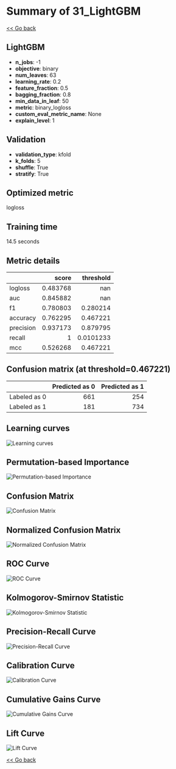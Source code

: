 # Summary of 31_LightGBM

[<< Go back](../README.md)


## LightGBM
- **n_jobs**: -1
- **objective**: binary
- **num_leaves**: 63
- **learning_rate**: 0.2
- **feature_fraction**: 0.5
- **bagging_fraction**: 0.8
- **min_data_in_leaf**: 50
- **metric**: binary_logloss
- **custom_eval_metric_name**: None
- **explain_level**: 1

## Validation
 - **validation_type**: kfold
 - **k_folds**: 5
 - **shuffle**: True
 - **stratify**: True

## Optimized metric
logloss

## Training time

14.5 seconds

## Metric details
|           |    score |   threshold |
|:----------|---------:|------------:|
| logloss   | 0.483768 | nan         |
| auc       | 0.845882 | nan         |
| f1        | 0.780803 |   0.280214  |
| accuracy  | 0.762295 |   0.467221  |
| precision | 0.937173 |   0.879795  |
| recall    | 1        |   0.0101233 |
| mcc       | 0.526268 |   0.467221  |


## Confusion matrix (at threshold=0.467221)
|              |   Predicted as 0 |   Predicted as 1 |
|:-------------|-----------------:|-----------------:|
| Labeled as 0 |              661 |              254 |
| Labeled as 1 |              181 |              734 |

## Learning curves
![Learning curves](learning_curves.png)

## Permutation-based Importance
![Permutation-based Importance](permutation_importance.png)
## Confusion Matrix

![Confusion Matrix](confusion_matrix.png)


## Normalized Confusion Matrix

![Normalized Confusion Matrix](confusion_matrix_normalized.png)


## ROC Curve

![ROC Curve](roc_curve.png)


## Kolmogorov-Smirnov Statistic

![Kolmogorov-Smirnov Statistic](ks_statistic.png)


## Precision-Recall Curve

![Precision-Recall Curve](precision_recall_curve.png)


## Calibration Curve

![Calibration Curve](calibration_curve_curve.png)


## Cumulative Gains Curve

![Cumulative Gains Curve](cumulative_gains_curve.png)


## Lift Curve

![Lift Curve](lift_curve.png)



[<< Go back](../README.md)
